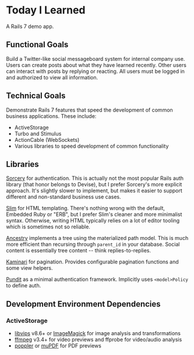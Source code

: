 # Today I Learned

A Rails 7 demo app.

## Functional Goals

Build a Twitter-like social messageboard system for internal company use. Users
can create posts about what they have learned recently. Other users can
interact with posts by replying or reacting. All users must be logged in and
authorized to view all information.

## Technical Goals

Demonstrate Rails 7 features that speed the development of common business
applications. These include:

- ActiveStorage
- Turbo and Stimulus
- ActionCable (WebSockets)
- Various libraries to speed development of common functionality

## Libraries

[Sorcery](https://github.com/sorcery/sorcery) for authentication. This is
actually not the most popular Rails auth library (that honor belongs to
Devise), but I prefer Sorcery's more explicit approach. It's slightly slower to
implement, but makes it easier to support different and non-standard business
use cases.

[Slim](https://slim-template.github.io) for HTML templating. There's nothing
wrong with the default, Embedded Ruby or "ERB", but I prefer Slim's cleaner and
more minimalist syntax. Otherwise, writing HTML typically relies on a lot of
editor tooling which is sometimes not so reliable.

[Ancestry](https://github.com/stefankroes/ancestry) implements a tree using the
materialized path model. This is much more efficient than recursing through
`parent_id` in your database. Social content is essentially tree content --
think replies-to-replies.

[Kaminari](https://github.com/kaminari/kaminari) for pagination. Provides
configurable pagination functions and some view helpers.

[Pundit](https://github.com/varvet/pundit) as a minimal authentication
framework. Implicitly uses `<model>Policy` to define auth.

## Development Environment Dependencies

### ActiveStorage

- [libvips](https://github.com/libvips/libvips) v8.6+ or
  [ImageMagick](https://imagemagick.org/index.php) for image analysis
  and transformations
- [ffmpeg](http://ffmpeg.org/) v3.4+ for video previews and ffprobe for
  video/audio analysis
- [poppler](https://poppler.freedesktop.org/) or [muPDF](https://mupdf.com/)
  for PDF previews

